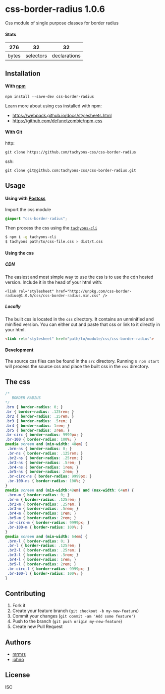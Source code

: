 # css-border-radius 1.0.6

Css module of single purpose classes for border radius

#### Stats

276 | 32 | 32
---|---|---
bytes | selectors | declarations

## Installation

#### With [npm](https://npmjs.com)

```
npm install --save-dev css-border-radius
```

Learn more about using css installed with npm:
* https://webpack.github.io/docs/stylesheets.html
* https://github.com/defunctzombie/npm-css

#### With Git

http:
```
git clone https://github.com/tachyons-css/css-border-radius
```

ssh:
```
git clone git@github.com:tachyons-css/css-border-radius.git
```

## Usage

#### Using with [Postcss](https://github.com/postcss/postcss)

Import the css module

```css
@import "css-border-radius";
```

Then process the css using the [`tachyons-cli`](https://github.com/tachyons-css/tachyons-cli)

```sh
$ npm i -g tachyons-cli
$ tachyons path/to/css-file.css > dist/t.css
```

#### Using the css

##### CDN
The easiest and most simple way to use the css is to use the cdn hosted version. Include it in the head of your html with:

```
<link rel="stylesheet" href="http://unpkg.com/css-border-radius@1.0.6/css/css-border-radius.min.css" />
```

##### Locally
The built css is located in the `css` directory. It contains an unminified and minified version.
You can either cut and paste that css or link to it directly in your html.

```html
<link rel="stylesheet" href="path/to/module/css/css-border-radius">
```

#### Development

The source css files can be found in the `src` directory.
Running `$ npm start` will process the source css and place the built css in the `css` directory.

## The css

```css
/*
   BORDER RADIUS
*/
.brn { border-radius: 0; }
.br { border-radius: .125rem; }
.br2 { border-radius: .25rem; }
.br3 { border-radius: .5rem; }
.br4 { border-radius: 1rem; }
.br5 { border-radius: 2rem; }
.br-circ { border-radius: 9999px; }
.br-100 { border-radius: 100%; }
@media screen and (min-width: 48em) {
 .brn-ns { border-radius: 0; }
 .br-ns { border-radius: .125rem; }
 .br2-ns { border-radius: .25rem; }
 .br3-ns { border-radius: .5rem; }
 .br4-ns { border-radius: 1rem; }
 .br5-ns { border-radius: 2rem; }
 .br-circ-ns { border-radius: 9999px; }
 .br-100-ns { border-radius: 100%; }
}
@media screen and (min-width:48em) and (max-width: 64em) {
 .brn-m { border-radius: 0; }
 .br-m { border-radius: .125rem; }
 .br2-m { border-radius: .25rem; }
 .br3-m { border-radius: .5rem; }
 .br4-m { border-radius: 1rem; }
 .br5-m { border-radius: 2rem; }
 .br-circ-m { border-radius: 9999px; }
 .br-100-m { border-radius: 100%; }
}
@media screen and (min-width: 64em) {
 .brn-l { border-radius: 0; }
 .br-l { border-radius: .125rem; }
 .br2-l { border-radius: .25rem; }
 .br3-l { border-radius: .5rem; }
 .br4-l { border-radius: 1rem; }
 .br5-l { border-radius: 2rem; }
 .br-circ-l { border-radius: 9999px; }
 .br-100-l { border-radius: 100%; }
}
```

## Contributing

1. Fork it
2. Create your feature branch (`git checkout -b my-new-feature`)
3. Commit your changes (`git commit -am 'Add some feature'`)
4. Push to the branch (`git push origin my-new-feature`)
5. Create new Pull Request

## Authors

* [mrmrs](http://mrmrs.io)
* [johno](http://johnotander.com)

## License

ISC

